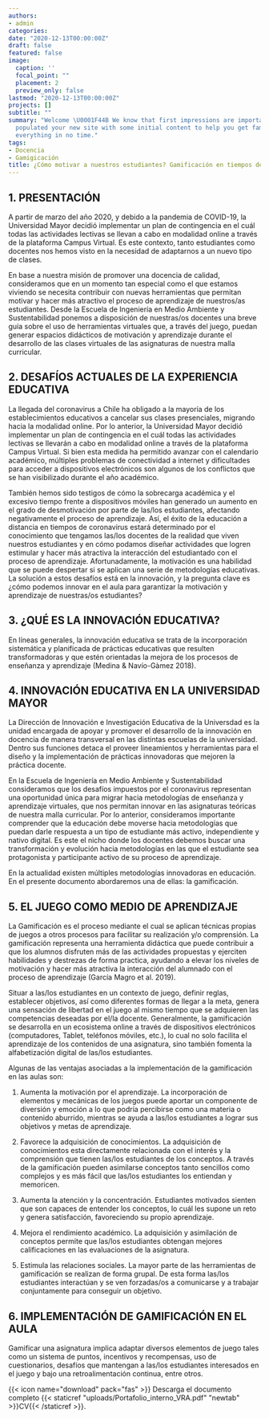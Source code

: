 ```yaml
---
authors:
- admin
categories:
date: "2020-12-13T00:00:00Z"
draft: false
featured: false
image:
  caption: ''
  focal_point: ""
  placement: 2
  preview_only: false
lastmod: "2020-12-13T00:00:00Z"
projects: []
subtitle: ""
summary: "Welcome \U0001F44B We know that first impressions are important, so we've
  populated your new site with some initial content to help you get familiar with
  everything in no time."
tags:
- Docencia
- Gamigicación
title: ¿Cómo motivar a nuestros estudiantes? Gamificación en tiempos del Coronavirus.
---
```


## 1. PRESENTACIÓN
A partir de marzo del año 2020, y debido a la pandemia de COVID-19, la Universidad Mayor decidió implementar un plan de contingencia en el cuál todas las actividades lectivas se llevan a cabo en modalidad online a través de la plataforma Campus Virtual. Es este contexto, tanto estudiantes como docentes nos hemos visto en la necesidad de adaptarnos a un nuevo tipo de clases.

En base a nuestra misión de promover una docencia de calidad, consideramos que en un momento tan especial como el que estamos viviendo se necesita contribuir con nuevas herramientas que permitan motivar y hacer más atractivo el proceso de aprendizaje de nuestros/as estudiantes. Desde la Escuela de Ingeniería en Medio Ambiente y Sustentabilidad ponemos a disposición de nuestras/os docentes una breve guía sobre el uso de herramientas virtuales que, a través del juego, puedan generar espacios didácticos de motivación y aprendizaje durante el desarrollo de las clases virtuales de las asignaturas de nuestra malla curricular.

## 2. DESAFÍOS ACTUALES DE LA EXPERIENCIA EDUCATIVA
La llegada del coronavirus a Chile ha obligado a la mayoría de los establecimientos educativos a cancelar sus clases presenciales, migrando hacia la modalidad online. Por lo anterior, la Universidad Mayor decidió implementar un plan de contingencia en el cuál todas las actividades lectivas se llevarán a cabo en modalidad online a través de la plataforma Campus Virtual. Si bien esta medida ha permitido avanzar con el calendario académico, múltiples problemas de conectividad a internet y dificultades para acceder a dispositivos electrónicos son algunos de los conflictos que se han visibilizado durante el año académico. 

También hemos sido testigos de cómo la sobrecarga académica y el excesivo tiempo frente a dispositivos móviles han generado un aumento en el grado de desmotivación por parte de las/los estudiantes, afectando negativamente el proceso de aprendizaje. Así, el éxito de la educación a distancia en tiempos de coronavirus estará determinado por el conocimiento que tengamos las/los docentes de la realidad que viven nuestros estudiantes y en cómo podamos diseñar actividades que logren estimular y hacer más atractiva la interacción del estudiantado con el proceso de aprendizaje. Afortunadamente, la motivación es una habilidad que se puede despertar si se aplican una serie de metodologías educativas. La solución a estos desafíos está en la innovación, y la pregunta clave es ¿cómo podemos innovar en el aula para garantizar la motivación y aprendizaje de nuestras/os estudiantes?


## 3. ¿QUÉ ES LA INNOVACIÓN EDUCATIVA?
En líneas generales, la innovación educativa se trata de la incorporación sistemática y planificada de prácticas educativas que resulten transformadoras y que estén orientadas la mejora de los procesos de enseñanza y aprendizaje (Medina & Navío-Gàmez 2018). 

## 4. INNOVACIÓN EDUCATIVA EN LA UNIVERSIDAD MAYOR
La Dirección de Innovación e Investigación Educativa de la Universdad es la unidad encargada de apoyar y promover el desarrollo de la innovación en docencia de manera transversal en las distintas escuelas de la universidad. Dentro sus funciones detaca el proveer lineamientos y herramientas para el diseño y la implementación de prácticas innovadoras que mejoren la práctica docente. 

En la Escuela de Ingeniería en Medio Ambiente y Sustentabilidad consideramos que los desafíos impuestos por el coronavirus representan una oportunidad única para migrar hacia metodologías de enseñanza y aprendizaje virtuales, que nos permitan innovar en las asignaturas teóricas de nuestra malla curricular. Por lo anterior, consideramos importante comprender que la educación debe moverse hacia metodologías que puedan darle respuesta a un tipo de estudiante más activo, independiente y nativo digital. Es este el nicho donde los docentes debemos buscar una transformación y evolución hacia metodologías en las que el estudiante sea protagonista y participante activo de su proceso de aprendizaje. 

En la actualidad existen múltiples metodologías innovadoras en educación. En el presente documento abordaremos una de ellas: la gamificación.

## 5. EL JUEGO COMO MEDIO DE APRENDIZAJE
La Gamificación es el proceso mediante el cual se aplican técnicas propias de juegos a otros procesos para facilitar su realización y/o comprensión. La gamificación representa una herramienta didáctica que puede contribuir a que los alumnos disfruten más de las actividades propuestas y ejerciten habilidades y destrezas de forma practica, ayudando a elevar los niveles de motivación y hacer más atractiva la interacción del alumnado con el proceso de aprendizaje (García Magro et al. 2019).

Situar a las/los estudiantes en un contexto de juego, definir reglas, establecer objetivos, así como diferentes formas de llegar a la meta, genera una sensación de libertad en el juego al mismo tiempo que se adquieren las competencias deseadas por el/la docente. Generalmente, la gamificación se desarrolla en un ecosistema online a través de dispositivos electrónicos (computadores, Tablet, teléfonos móviles, etc.), lo cual no solo facilita el aprendizaje de los contenidos de una asignatura, sino también fomenta la alfabetización digital de las/los estudiantes.

Algunas de las ventajas asociadas a la implementación de la gamificación en las aulas son:

1. Aumenta la motivación por el aprendizaje. La incorporación de elementos y mecánicas de los juegos puede aportar un componente de diversión y emoción a lo que podría percibirse como una materia o contenido aburrido, mientras se ayuda a las/los estudiantes a lograr sus objetivos y metas de aprendizaje. 

2. Favorece la adquisición de conocimientos. La adquisición de conocimientos esta directamente relacionada con el interés y la comprensión que tienen las/los estudiantes de los conceptos. A través de la gamificación pueden asimilarse conceptos tanto sencillos como complejos y es más fácil que las/los estudiantes los entiendan y memoricen.

3. Aumenta la atención y la concentración. Estudiantes motivados sienten que son capaces de entender los conceptos, lo cuál les supone un reto y genera satisfacción, favoreciendo su propio aprendizaje.

4. Mejora el rendimiento académico. La adquisición y asimilación de conceptos permite que las/los estudiantes obtengan mejores calificaciones en las evaluaciones de la asignatura.

5. Estimula las relaciones sociales. La mayor parte de las herramientas de gamificación se realizan de forma grupal. De esta forma las/los estudiantes interactúan y se ven forzadas/os a comunicarse y a trabajar conjuntamente para conseguir un objetivo. 

## 6. IMPLEMENTACIÓN DE GAMIFICACIÓN EN EL AULA
Gamificar una asignatura implica adaptar diversos elementos de juego tales como un sistema de puntos, incentivos y recompensas, uso de cuestionarios, desafíos que mantengan a las/los estudiantes interesados en el juego y bajo una retroalimentación continua, entre otros.


{{< icon name="download" pack="fas" >}} Descarga el documento completo {{< staticref "uploads/Portafolio_interno_VRA.pdf" "newtab" >}}CV{{< /staticref >}}.
